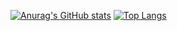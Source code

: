 [![Anurag's GitHub stats](https://github-readme-stats.vercel.app/api?username=callumJohnG&show_icons=true&theme=transparent)](https://github.com/anuraghazra/github-readme-stats)
[![Top Langs](https://github-readme-stats.vercel.app/api/top-langs/?username=callumJohnG&layout=compact&theme=transparent)](https://github.com/anuraghazra/github-readme-stats)
